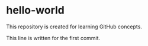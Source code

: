 # hello-world
This repository is created for learning GitHub concepts.

This line is written for the first commit.
